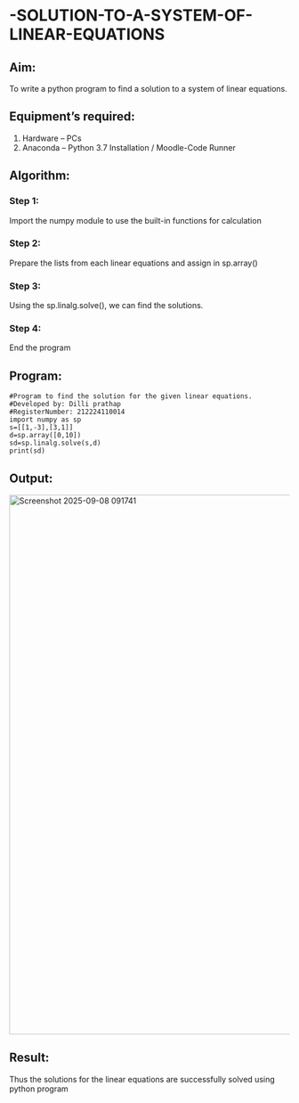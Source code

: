 # -SOLUTION-TO-A-SYSTEM-OF-LINEAR-EQUATIONS
## Aim:
To write a python program to find a solution to a system of linear equations.
## Equipment’s required:
1. 	Hardware – PCs
2. 	Anaconda – Python 3.7 Installation / Moodle-Code Runner
## Algorithm:
### Step 1: 
Import the numpy module to use the built-in functions for calculation
### Step 2: 
Prepare the lists from each linear equations and assign in sp.array()
### Step 3: 
Using the sp.linalg.solve(), we can find the solutions.
### Step 4: 
End the program
## Program:
```
#Program to find the solution for the given linear equations.
#Developed by: Dilli prathap
#RegisterNumber: 212224110014
import numpy as sp
s=[[1,-3],[3,1]]
d=sp.array([0,10])
sd=sp.linalg.solve(s,d)
print(sd)
```
## Output:
<img width="1641" height="969" alt="Screenshot 2025-09-08 091741" src="https://github.com/user-attachments/assets/b1b7e5d2-d855-4bf3-8896-8c736990014f" />

## Result: 
Thus the solutions for the linear equations are successfully solved using python program

